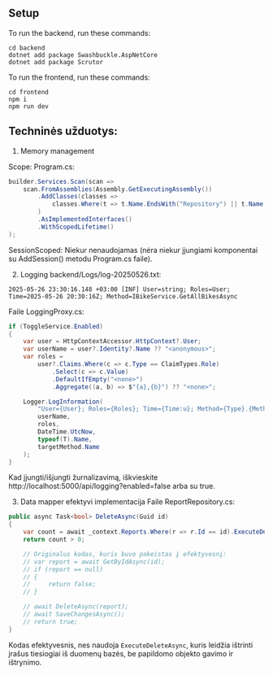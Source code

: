 ## Setup
To run the backend, run these commands:
```
cd backend
dotnet add package Swashbuckle.AspNetCore
dotnet add package Scrutor
```

To run the frontend, run these commands:
```
cd frontend
npm i
npm run dev
```


## Techninės užduotys:
1. Memory management

Scope: Program.cs:
```csharp
builder.Services.Scan(scan =>
    scan.FromAssemblies(Assembly.GetExecutingAssembly())
        .AddClasses(classes =>
            classes.Where(t => t.Name.EndsWith("Repository") || t.Name.EndsWith("Service"))
        )
        .AsImplementedInterfaces()
        .WithScopedLifetime()
);
```

SessionScoped: Niekur nenaudojamas (nėra niekur įjungiami komponentai su AddSession() metodu Program.cs faile).


2. Logging
backend/Logs/log-20250526.txt:
```
2025-05-26 23:30:16.148 +03:00 [INF] User=string; Roles=User; Time=2025-05-26 20:30:16Z; Method=IBikeService.GetAllBikesAsync
```
Faile LoggingProxy.cs:
```csharp
if (ToggleService.Enabled)
{
    var user = HttpContextAccessor.HttpContext?.User;
    var userName = user?.Identity?.Name ?? "<anonymous>";
    var roles =
        user?.Claims.Where(c => c.Type == ClaimTypes.Role)
            .Select(c => c.Value)
            .DefaultIfEmpty("<none>")
            .Aggregate((a, b) => $"{a},{b}") ?? "<none>";

    Logger.LogInformation(
        "User={User}; Roles={Roles}; Time={Time:u}; Method={Type}.{Method}",
        userName,
        roles,
        DateTime.UtcNow,
        typeof(T).Name,
        targetMethod.Name
    );
}
```
Kad įjungti/išjungti žurnalizavimą, iškvieskite http://localhost:5000/api/logging?enabled=false arba su true.

3. Data mapper efektyvi implementacija
Faile ReportRepository.cs:
```csharp
public async Task<bool> DeleteAsync(Guid id)
{
    var count = await _context.Reports.Where(r => r.Id == id).ExecuteDeleteAsync();
    return count > 0;

    // Originalus kodas, kuris buvo pakeistas į efektyvesnį:
    // var report = await GetByIdAsync(id);
    // if (report == null)
    // {
    //     return false;
    // }

    // await DeleteAsync(report);
    // await SaveChangesAsync();
    // return true;
}
```
Kodas efektyvesnis, nes naudoja `ExecuteDeleteAsync`, kuris leidžia ištrinti įrašus tiesiogiai iš duomenų bazės, be papildomo objekto gavimo ir ištrynimo.
